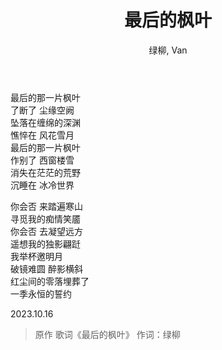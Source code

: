 ﻿---
layout: post
title: 最后的枫叶
author: 绿柳, Van
category: poem
---

最后的那一片枫叶        
了断了 尘缘空阙   
坠落在缠绵的深渊        
憔悴在 风花雪月      
最后的那一片枫叶   
作别了 西窗楼雪   
消失在茫茫的荒野   
沉睡在 冰冷世界   

你会否 来踏遍寒山   
寻觅我的痴情笑靥   
你会否 去凝望远方   
遥想我的独影翩跹   
我举杯邀明月   
破镜难圆 醉影横斜   
红尘间的零落埋葬了    
一季永恒的誓约   

2023.10.16 

> 原作 歌词《最后的枫叶》 作词：绿柳    
